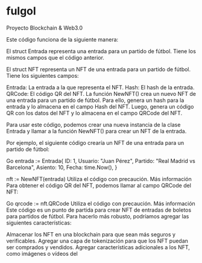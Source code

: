 # fulgol
Proyecto Blockchain &amp; Web3.0

Este código funciona de la siguiente manera:

El struct Entrada representa una entrada para un partido de fútbol. Tiene los mismos campos que el código anterior.

El struct NFT representa un NFT de una entrada para un partido de fútbol. Tiene los siguientes campos:

Entrada: La entrada a la que representa el NFT.
Hash: El hash de la entrada.
QRCode: El código QR del NFT.
La función NewNFT() crea un nuevo NFT de una entrada para un partido de fútbol. Para ello, genera un hash para la entrada y lo almacena en el campo Hash del NFT. Luego, genera un código QR con los datos del NFT y lo almacena en el campo QRCode del NFT.

Para usar este código, podemos crear una nueva instancia de la clase Entrada y llamar a la función NewNFT() para crear un NFT de la entrada.

Por ejemplo, el siguiente código crearía un NFT de una entrada para un partido de fútbol:

Go
entrada := Entrada{
    ID:       1,
    Usuario:  "Juan Pérez",
    Partido:  "Real Madrid vs Barcelona",
    Asiento:  10,
    Fecha:    time.Now(),
}

nft := NewNFT(entrada)
Utiliza el código con precaución. Más información
Para obtener el código QR del NFT, podemos llamar al campo QRCode del NFT:

Go
qrcode := nft.QRCode
Utiliza el código con precaución. Más información
Este código es un punto de partida para crear NFT de entradas de boletos para partidos de fútbol. Para hacerlo más robusto, podríamos agregar las siguientes características:

Almacenar los NFT en una blockchain para que sean más seguros y verificables.
Agregar una capa de tokenización para que los NFT puedan ser comprados y vendidos.
Agregar características adicionales a los NFT, como imágenes o vídeos del
